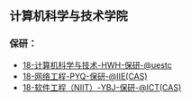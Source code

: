 ## 计算机科学与技术学院 <!-- {docsify-ignore-all} -->

### 保研：

- [18-计算机科学与技术-HWH-保研-@uestc](personal-summary/cs/18-计算机科学与技术-HWH-保研-@uestc.md)
- [18-网络工程-PYQ-保研-@IIE(CAS)](<personal-summary/cs/18-网络工程-PYQ-保研-@IIE(CAS).md>)
- [18-软件工程（NIIT）-YBJ-保研-@ICT(CAS)](https://blog.bj-yan.top/p/misc-man-man-qiu-xue-lu/)

